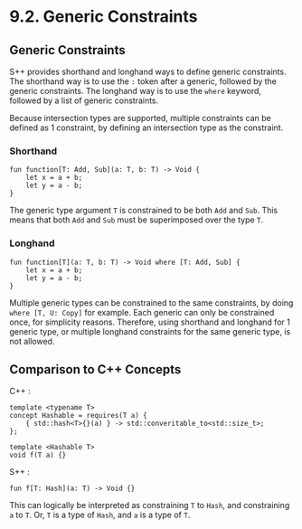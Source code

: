 # 9.2. Generic Constraints

<primary-label ref="header-label"/>

<secondary-label ref="doc-wip"/>

## Generic Constraints

S++ provides shorthand and longhand ways to define generic constraints. The shorthand way is to use the `:` token after
a generic, followed by the generic constraints. The longhand way is to use the `where` keyword, followed by a list of
generic constraints.

Because intersection types are supported, multiple constraints can be defined as 1 constraint, by defining an
intersection type as the constraint.

### Shorthand

```
fun function[T: Add, Sub](a: T, b: T) -> Void {
    let x = a + b;
    let y = a - b;
}
```

The generic type argument `T` is constrained to be both `Add` and `Sub`. This means that both `Add` and `Sub` must be
superimposed over the type `T`.

### Longhand

```
fun function[T](a: T, b: T) -> Void where [T: Add, Sub] {
    let x = a + b;
    let y = a - b;
}
```

Multiple generic types can be constrained to the same constraints, by doing `where [T, U: Copy]` for example. Each
generic can only be constrained once, for simplicity reasons. Therefore, using shorthand and longhand for 1 generic
type, or multiple longhand constraints for the same generic type, is not allowed.

## Comparison to C++ Concepts

C++
:
```++
template <typename T>
concept Hashable = requires(T a) {
    { std::hash<T>{}(a) } -> std::converitable_to<std::size_t>;
};
```
```++
template <Hashable T>
void f(T a) {}
```

S++
:
```
fun f[T: Hash](a: T) -> Void {}
```
This can logically be interpreted as constraining `T` to `Hash`, and constraining `a` to `T`. Or, `T` is a type of
`Hash`, and `a` is a type of `T`.
